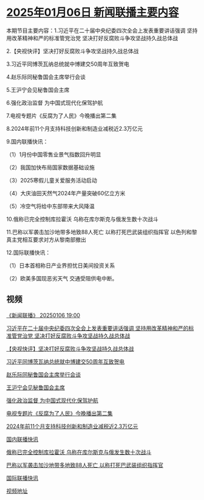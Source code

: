 # [2025年01月06日 新闻联播主要内容](https://tv.cctv.com/lm/xwlb/day/20250106.shtml)

本期节目主要内容：1.习近平在二十届中央纪委四次全会上发表重要讲话强调 坚持用改革精神和严的标准管党治党 坚决打好反腐败斗争攻坚战持久战总体战

2.【央视快评】坚决打好反腐败斗争攻坚战持久战总体战

3.习近平同博茨瓦纳总统就中博建交50周年互致贺电

4.赵乐际同秘鲁国会主席举行会谈

5.王沪宁会见秘鲁国会主席

6.强化政治监督 为中国式现代化保驾护航

7.电视专题片《反腐为了人民》今晚播出第二集

8.2024年前11个月支持科技创新和制造业减税近2.3万亿元

9.国内联播快讯：

（1）1月份中国零售业景气指数回升明显

（2）我国加快布局国家数据基础设施

（3）2025寒假儿童关爱服务活动启动

（4）大庆油田天然气2024年产量突破60亿立方米

（5）冷空气将给中东部带来大风降温

10.俄称已完全控制库拉霍沃 乌称在库尔斯克与俄发生数十次战斗

11.巴称以军袭击加沙地带多地致88人死亡 以称打死巴武装组织指挥官 以色列和黎真主党相互要求对方从黎南部撤出

12.国际联播快讯：

（1）日本首相称日产业界担忧日美间投资关系

（2）欧美多国现恶劣天气 交通受阻供电中断。

## 视频

[《新闻联播》 20250106 19:00](https://tv.cctv.com/2025/01/06/VIDErlaY1X66ARS4yB2Nfife250106.shtml)

[习近平在二十届中央纪委四次全会上发表重要讲话强调 坚持用改革精神和严的标准管党治党 坚决打好反腐败斗争攻坚战持久战总体战](https://tv.cctv.com/2025/01/06/VIDELdIvQNRIZfTTLxn45Et7250106.shtml)

[【央视快评】坚决打好反腐败斗争攻坚战持久战总体战](https://tv.cctv.com/2025/01/06/VIDEai9VcXnbJgNOKH5iCTJl250106.shtml)

[习近平同博茨瓦纳总统就中博建交50周年互致贺电](https://tv.cctv.com/2025/01/06/VIDEBHqsHYhibd0Ds115Vjps250106.shtml)

[赵乐际同秘鲁国会主席举行会谈](https://tv.cctv.com/2025/01/06/VIDEMeq6eZD2G1BJvJBrte1s250106.shtml)

[王沪宁会见秘鲁国会主席](https://tv.cctv.com/2025/01/06/VIDE1aVYcxXW6KlwobBODyON250106.shtml)

[强化政治监督 为中国式现代化保驾护航](https://tv.cctv.com/2025/01/06/VIDEloLpDSsgA0YP7BRKGbdD250106.shtml)

[电视专题片《反腐为了人民》今晚播出第二集](https://tv.cctv.com/2025/01/06/VIDEv4WPx1ZPUfaRGUPQ9z3r250106.shtml)

[2024年前11个月支持科技创新和制造业减税近2.3万亿元](https://tv.cctv.com/2025/01/06/VIDEodJnIkrPnQTi4VntgSZo250106.shtml)

[国内联播快讯](https://tv.cctv.com/2025/01/06/VIDENU0rO5j5gPQ9dJSluDJJ250106.shtml)

[俄称已完全控制库拉霍沃 乌称在库尔斯克与俄发生数十次战斗](https://tv.cctv.com/2025/01/06/VIDEG2g4SWIv3cSH6E2yhEQA250106.shtml)

[巴称以军袭击加沙地带多地致88人死亡 以称打死巴武装组织指挥官](https://tv.cctv.com/2025/01/06/VIDEYShKGMlOUJpJaQG9CSqh250106.shtml)

[国际联播快讯](https://tv.cctv.com/2025/01/06/VIDEUa0nZc147qVzF288WRrX250106.shtml)

[视频地址](https://tv.cctv.com/lm/xwlb/day/20250106.shtml) 

